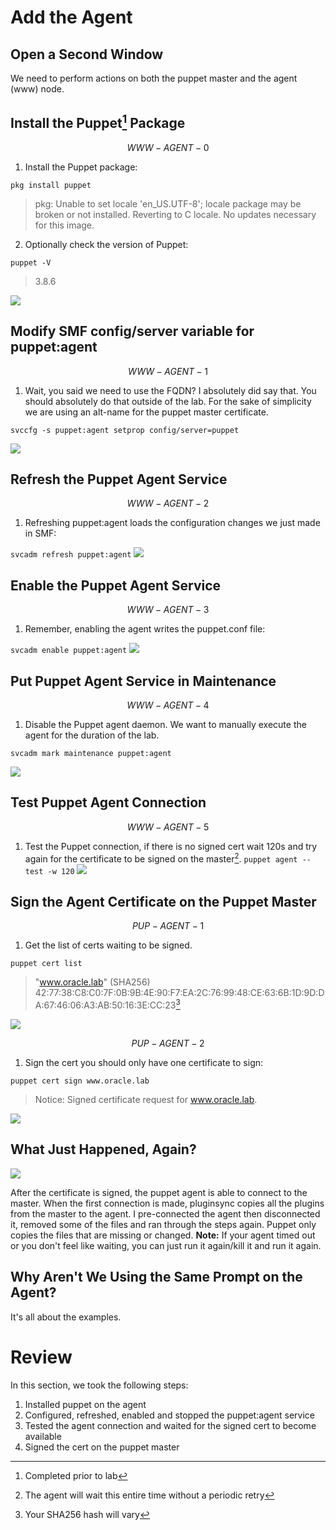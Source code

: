 # Add the Agent

## Open a Second Window

We need to perform actions on both the puppet master and the agent (www) node.

## Install the Puppet[^1] Package


$$
WWW-AGENT-0
$$


1. Install the Puppet package:

  `pkg install puppet`

  > pkg: Unable to set locale 'en_US.UTF-8'; locale package may be broken or
  > not installed.  Reverting to C locale.
  > No updates necessary for this image.

2. Optionally check the version of Puppet:
 
 `puppet -V`

  > 3.8.6

![](/assets/AGENT-WWW-000.0.png)


## Modify SMF config/server variable for puppet:agent


$$
WWW-AGENT-1
$$


1. Wait, you said we need to use the FQDN?  I absolutely did say that. You should absolutely do that outside of the lab. For the sake of simplicity we are using an alt-name for the puppet master certificate.

  `svccfg -s puppet:agent setprop config/server=puppet`

![](/assets/AGENT-WWW-001.0.png)


## Refresh the Puppet Agent Service


$$
WWW-AGENT-2
$$


1. Refreshing puppet:agent loads the configuration changes we just made in SMF:

  `svcadm refresh puppet:agent`
  ![](/assets/AGENT-WWW-002.0.png)

## Enable the Puppet Agent Service


$$
WWW-AGENT-3
$$


1. Remember, enabling the agent writes the puppet.conf file:

  `svcadm enable puppet:agent`
  ![](/assets/AGENT-WWW-003.0.png)

## Put Puppet Agent Service in Maintenance


$$
WWW-AGENT-4
$$


1. Disable the Puppet agent daemon. We want to manually execute the agent for the duration of the lab.

  `svcadm mark maintenance puppet:agent`

  ![](/assets/AGENT-WWW-004.0.png)


## Test Puppet Agent Connection


$$
WWW-AGENT-5
$$


1. Test the Puppet connection, if there is no signed cert wait 120s and try again for the certificate to be signed on the master[^3].
  `puppet agent --test -w 120`
  ![](/assets/AGENT-WWW-005.0.png)

## Sign the Agent Certificate on the Puppet Master


$$
PUP-AGENT-1
$$


1. Get the list of certs waiting to be signed.

  `puppet cert list`

  > "www.oracle.lab" (SHA256) 42:77:38:C8:C0:7F:0B:9B:4E:90:F7:EA:2C:76:99:48:CE:63:6B:1D:9D:DA:67:46:06:A3:AB:50:16:3E:CC:23[^2]


![](/assets/AGENT-PUP-001.0.png)


$$
PUP-AGENT-2
$$


1. Sign the cert you should only have one certificate to sign:


  `puppet cert sign www.oracle.lab`

  > Notice: Signed certificate request for www.oracle.lab.

![](/assets/AGENT-PUP-002.0.png)

## What Just Happened, Again?

![](/assets/AGENT-WWW-005.1.png)

After the certificate is signed, the puppet agent is able to connect to the master. When the first connection is made, pluginsync copies all the plugins from the master to the agent. I pre-connected the agent then disconnected it, removed some of the files and ran through the steps again. Puppet only copies the files that are missing or changed.
**Note:** If your agent timed out or you don't feel like waiting, you can just run it again/kill it and run it again.

## Why Aren't We Using the Same Prompt on the Agent?

It's all about the examples.

# Review

In this section, we took the following steps:

1. Installed puppet on the agent
2. Configured, refreshed, enabled and stopped the puppet:agent service
3. Tested the agent connection and waited for the signed cert to become available
4. Signed the cert on the puppet master

[^1]: Completed prior to lab

[^2]: Your SHA256 hash will vary

[^3]: The agent will wait this entire time without a periodic retry

